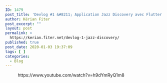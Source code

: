 ```yaml
---
ID: 1479
post_title: 'Devlog #1 &#8211; Application Jazz Discovery avec Flutter [FR]'
author: Kérian Fiter
post_excerpt: ""
layout: post
permalink: >
  https://kerian.fiter.net/devlog-1-jazz-discovery/
published: true
post_date: 2020-01-03 19:37:09
tags: [ ]
categories:
  - Blog
---
```

<!-- wp:core-embed/youtube {"url":"https://www.youtube.com/watch?v=h9dYmRyQ1m8","type":"video","providerNameSlug":"youtube","className":"wp-embed-aspect-16-9 wp-has-aspect-ratio"} --><figure class="wp-block-embed-youtube wp-block-embed is-type-video is-provider-youtube wp-embed-aspect-16-9 wp-has-aspect-ratio">

<div class="wp-block-embed__wrapper">
  https://www.youtube.com/watch?v=h9dYmRyQ1m8
</div></figure> 

<!-- /wp:core-embed/youtube -->
